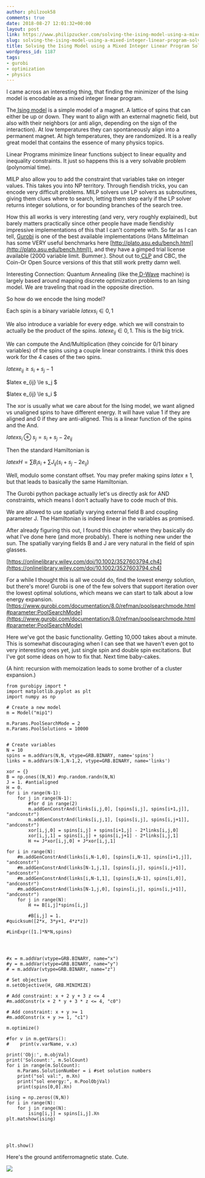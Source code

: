 ```yaml
---
author: philzook58
comments: true
date: 2018-08-27 12:01:32+00:00
layout: post
link: https://www.philipzucker.com/solving-the-ising-model-using-a-mixed-integer-linear-program-solver-gurobi/
slug: solving-the-ising-model-using-a-mixed-integer-linear-program-solver-gurobi
title: Solving the Ising Model using a Mixed Integer Linear Program Solver (Gurobi)
wordpress_id: 1187
tags:
- gurobi
- optimization
- physics
---
```


I came across an interesting thing, that finding the minimizer of the Ising model is encodable as a mixed integer linear program.

The[ Ising model](https://en.wikipedia.org/wiki/Ising_model) is a simple model of a magnet. A lattice of spins that can either be up or down. They want to align with an external magnetic field, but also with their neighbors (or anti align, depending on the sign of the interaction). At low temperatures they can spontaneously align into a permanent magnet. At high temperatures, they are randomized. It is a really great model that contains the essence of many physics topics.

Linear Programs minimize linear functions subject to linear equality and inequality constraints. It just so happens this is a very solvable problem (polynomial time).

MILP also allow you to add the constraint that variables take on integer values. This takes you into NP territory. Through fiendish tricks, you can encode very difficult problems. MILP solvers use LP solvers as subroutines, giving them clues where to search, letting them step early if the LP solver returns integer solutions, or for bounding branches of the search tree.

How this all works is very interesting (and very, very roughly explained), but barely matters practically since other people have made fiendishly impressive implementations of this that I can't compete with. So far as I can tell, [Gurobi](http://www.gurobi.com/) is one of the best available implementations (Hans Mittelman has some VERY useful benchmarks here [http://plato.asu.edu/bench.html](http://plato.asu.edu/bench.html)), and they have a gimped trial license available (2000 variable limit. Bummer.). Shout out to[ CLP](https://projects.coin-or.org/Clp) and CBC, the Coin-Or Open Source versions of this that still work pretty damn well.

Interesting Connection: Quantum Annealing (like the[ D-Wave](https://www.dwavesys.com/home) machine) is largely based around mapping discrete optimization problems to an Ising model. We are traveling that road in the opposite direction.

So how do we encode the Ising model?

Each spin is a binary variable $latex s_i \in {0,1}$

We also introduce a variable for every edge. which we will constrain to actually be the product of the spins. $latex e_{ij} \in {0,1}$. This is the big trick.

We can compute the And/Multiplication (they coincide for 0/1 binary variables) of the spins using a couple linear constraints. I think this does work for the 4 cases of the two spins.

$latex e_{ij} \ge s_i +s_j - 1$

$latex e_{ij} \le s_j $

$latex e_{ij} \le s_i $

The xor is usually what we care about for the Ising model, we want aligned vs unaligned spins to have different energy. It will have value 1 if they are aligned and 0 if they are anti-aligned. This is a linear function of the spins and the And.

$latex s_i \oplus s_j = s_i + s_j - 2 e_{ij}$

Then the standard Hamiltonian is

$latex H=\sum B_i s_i + \sum J_{ij} (s_i + s_j - 2 e_{ij})$

Well, modulo some constant offset. You may prefer making spins $latex \pm 1$, but that leads to basically the same Hamiltonian.

The Gurobi python package actually let's us directly ask for AND constraints, which means I don't actually have to code much of this.

We are allowed to use spatially varying external field B and coupling parameter J. The Hamiltonian is indeed linear in the variables as promised.

After already figuring this out, I found this chapter where they basically do what I've done here (and more probably). There is nothing new under the sun. The spatially varying fields B and J are very natural in the field of spin glasses.

[https://onlinelibrary.wiley.com/doi/10.1002/3527603794.ch4](https://onlinelibrary.wiley.com/doi/10.1002/3527603794.ch4)

For a while I thought this is all we could do, find the lowest energy solution, but there's more! Gurobi is one of the few solvers that support iteration over the lowest optimal solutions, which means we can start to talk about a low energy expansion. [https://www.gurobi.com/documentation/8.0/refman/poolsearchmode.html#parameter:PoolSearchMode](https://www.gurobi.com/documentation/8.0/refman/poolsearchmode.html#parameter:PoolSearchMode)

Here we've got the basic functionality. Getting 10,000 takes about a minute. This is somewhat discouraging when I can see that we haven't even got to very interesting ones yet, just single spin and double spin excitations. But I've got some ideas on how to fix that. Next time baby-cakes.

(A hint: recursion with memoization leads to some brother of a cluster expansion.)



    
    from gurobipy import *
    import matplotlib.pyplot as plt
    import numpy as np
    
    # Create a new model
    m = Model("mip1")
    
    m.Params.PoolSearchMode = 2
    m.Params.PoolSolutions = 10000
    
    
    # Create variables
    N = 10
    spins = m.addVars(N,N, vtype=GRB.BINARY, name='spins')
    links = m.addVars(N-1,N-1,2, vtype=GRB.BINARY, name='links')
    
    xor = {}
    B = np.ones((N,N)) #np.random.randn(N,N)
    J = 1. #antialigned
    H = 0.
    for i in range(N-1):
    	for j in range(N-1):
    		#for d in range(2)
    		m.addGenConstrAnd(links[i,j,0], [spins[i,j], spins[i+1,j]], "andconstr")
    		m.addGenConstrAnd(links[i,j,1], [spins[i,j], spins[i,j+1]], "andconstr")
    		xor[i,j,0] = spins[i,j] + spins[i+1,j] - 2*links[i,j,0]
    		xor[i,j,1] = spins[i,j] + spins[i,j+1] - 2*links[i,j,1]
    		H += J*xor[i,j,0] + J*xor[i,j,1]
    		
    for i in range(N):
    	#m.addGenConstrAnd(links[i,N-1,0], [spins[i,N-1], spins[i+1,j]], "andconstr")
    	#m.addGenConstrAnd(links[N-1,j,1], [spins[i,j], spins[i,j+1]], "andconstr")
    	#m.addGenConstrAnd(links[i,N-1,1], [spins[i,N-1], spins[i,0]], "andconstr")
    	#m.addGenConstrAnd(links[N-1,j,0], [spins[i,j], spins[i,j+1]], "andconstr")
    	for j in range(N):
    		H += B[i,j]*spins[i,j]
    		
    		#B[i,j] = 1.
    #quicksum([2*x, 3*y+1, 4*z*z])
    
    #LinExpr([1.]*N*N,spins)
    
    
    
    
    #x = m.addVar(vtype=GRB.BINARY, name="x")
    #y = m.addVar(vtype=GRB.BINARY, name="y")
    # = m.addVar(vtype=GRB.BINARY, name="z")
    
    # Set objective
    m.setObjective(H, GRB.MINIMIZE)
    
    # Add constraint: x + 2 y + 3 z <= 4
    #m.addConstr(x + 2 * y + 3 * z <= 4, "c0")
    
    # Add constraint: x + y >= 1
    #m.addConstr(x + y >= 1, "c1")
    
    m.optimize()
    
    #for v in m.getVars():
    #    print(v.varName, v.x)
    
    print('Obj:', m.objVal)
    print('Solcount:', m.SolCount)
    for i in range(m.SolCount):
    	m.Params.SolutionNumber = i #set solution numbers
    	print("sol val:", m.Xn)
    	print("sol energy:", m.PoolObjVal)
    	print(spins[0,0].Xn)
    
    ising = np.zeros((N,N))
    for i in range(N):
    	for j in range(N):
    		ising[i,j] = spins[i,j].Xn
    plt.matshow(ising)
    
    
    	
    
    plt.show()






Here's the ground antiferromagnetic state. Cute.

[![](http://philzucker2.nfshost.com/wp-content/uploads/2018/08/antiferromagnetic.png)](http://philzucker2.nfshost.com/wp-content/uploads/2018/08/antiferromagnetic.png)








